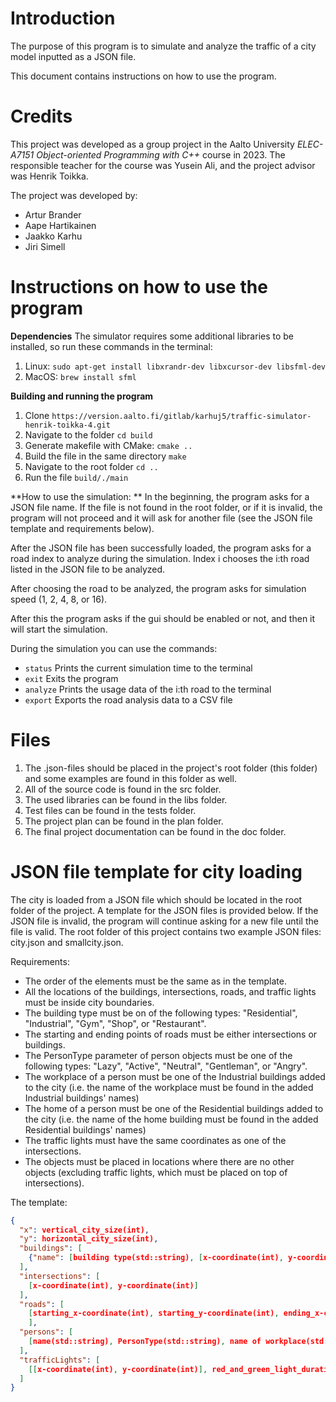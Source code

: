 # Introduction
The purpose of this program is to simulate and analyze the traffic of a city model inputted as a JSON file.

This document contains instructions on how to use the program.

# Credits
This project was developed as a group project in the Aalto University _ELEC-A7151 Object-oriented Programming with C++_ course in 2023. The responsible teacher for the course was Yusein Ali, and the project advisor was Henrik Toikka.

The project was developed by:
- Artur Brander
- Aape Hartikainen
- Jaakko Karhu
- Jiri Simell

# Instructions on how to use the program
**Dependencies**
The simulator requires some additional libraries to be installed, so run these commands in the terminal:
1. Linux: `sudo apt-get install libxrandr-dev libxcursor-dev libsfml-dev`
2. MacOS: `brew install sfml`

**Building and running the program**
  1. Clone `https://version.aalto.fi/gitlab/karhuj5/traffic-simulator-henrik-toikka-4.git`
  2. Navigate to the folder `cd build`
  3. Generate makefile with CMake: `cmake ..`
  4. Build the file in the same directory `make`
  5. Navigate to the root folder `cd ..`
  6. Run the file `build/./main`

**How to use the simulation: **
In the beginning, the program asks for a JSON file name. If the file is not found in the root folder, or if it is invalid, the program will not proceed and it will ask for another file (see the JSON file template and requirements below).

After the JSON file has been successfully loaded, the program asks for a road index to analyze during the simulation. Index i chooses the i:th road listed in the JSON file to be analyzed.

After choosing the road to be analyzed, the program asks for simulation speed (1, 2, 4, 8, or 16).

After this the program asks if the gui should be enabled or not, and then it will start the simulation.

During the simulation you can use the commands:
- `status` Prints the current simulation time to the terminal
- `exit` Exits the program
- `analyze` Prints the usage data of the i:th road to the terminal
- `export` Exports the road analysis data to a CSV file

# Files
1. The .json-files should be placed in the project's root folder (this folder) and some examples are found in this folder as well. 
2. All of the source code is found in the src folder. 
3. The used libraries can be found in the libs folder.
4. Test files can be found in the tests folder.
5. The project plan can be found in the plan folder.
6. The final project documentation can be found in the doc folder.

# JSON file template for city loading
The city is loaded from a JSON file which should be located in the root folder of the project. A template for the JSON files is provided below. If the JSON file is invalid, the program will continue asking for a new file until the file is valid. The root folder of this project contains two example JSON files: city.json and smallcity.json.

Requirements:
- The order of the elements must be the same as in the template. 
- All the locations of the buildings, intersections, roads, and traffic lights must be inside city boundaries.
- The building type must be on of the following types: "Residential", "Industrial", "Gym", "Shop", or "Restaurant".
- The starting and ending points of roads must be either intersections or buildings.
- The PersonType parameter of person objects must be one of the following types: "Lazy", "Active", "Neutral", "Gentleman", or "Angry".
- The workplace of a person must be one of the Industrial buildings added to the city (i.e. the name of the workplace must be found in the added Industrial buildings' names)
- The home of a person must be one of the Residential buildings added to the city (i.e. the name of the home building must be found in the added Residential buildings' names)
- The traffic lights must have the same coordinates as one of the intersections.
- The objects must be placed in locations where there are no other objects (excluding traffic lights, which must be placed on top of intersections).

The template:
```json
{
  "x": vertical_city_size(int),
  "y": horizontal_city_size(int),
  "buildings": [
    {"name": [building type(std::string), [x-coordinate(int), y-coordinate(int)]]}
  ],
  "intersections": [
    [x-coordinate(int), y-coordinate(int)]
  ],
  "roads": [
    [starting_x-coordinate(int), starting_y-coordinate(int), ending_x-coordinate(int), ending_y-coordinate(int)]
    ],
  "persons": [
    [name(std::string), PersonType(std::string), name of workplace(std::string), name of home building(std::string)]
  ],
  "trafficLights": [
    [[x-coordinate(int), y-coordinate(int)], red_and_green_light_duration(int), yellow_light_duration(int)]
  ]
}
```
